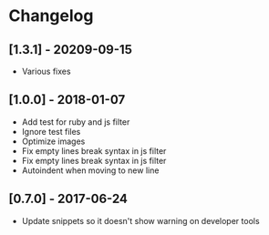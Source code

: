 # Changelog

## [1.3.1] - 20209-09-15
- Various fixes

## [1.0.0] - 2018-01-07
- Add test for ruby and js filter
- Ignore test files
- Optimize images
- Fix empty lines break syntax in js filter
- Fix empty lines break syntax in js filter
- Autoindent when moving to new line

## [0.7.0] - 2017-06-24
- Update snippets so it doesn't show warning on developer tools
